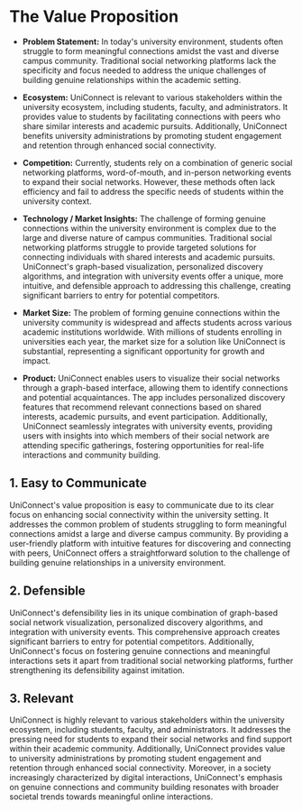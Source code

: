 # The Value Proposition

- **Problem Statement:** In today's university environment, students often struggle to form meaningful connections amidst the vast and diverse campus community. Traditional social networking platforms lack the specificity and focus needed to address the unique challenges of building genuine relationships within the academic setting.

- **Ecosystem:** UniConnect is relevant to various stakeholders within the university ecosystem, including students, faculty, and administrators. It provides value to students by facilitating connections with peers who share similar interests and academic pursuits. Additionally, UniConnect benefits university administrations by promoting student engagement and retention through enhanced social connectivity.

- **Competition:** Currently, students rely on a combination of generic social networking platforms, word-of-mouth, and in-person networking events to expand their social networks. However, these methods often lack efficiency and fail to address the specific needs of students within the university context.

- **Technology / Market Insights:**
The challenge of forming genuine connections within the university environment is complex due to the large and diverse nature of campus communities. Traditional social networking platforms struggle to provide targeted solutions for connecting individuals with shared interests and academic pursuits. UniConnect's graph-based visualization, personalized discovery algorithms, and integration with university events offer a unique, more intuitive, and defensible approach to addressing this challenge, creating significant barriers to entry for potential competitors.

- **Market Size:** The problem of forming genuine connections within the university community is widespread and affects students across various academic institutions worldwide. With millions of students enrolling in universities each year, the market size for a solution like UniConnect is substantial, representing a significant opportunity for growth and impact.

- **Product:** UniConnect enables users to visualize their social networks through a graph-based interface, allowing them to identify connections and potential acquaintances. The app includes personalized discovery features that recommend relevant connections based on shared interests, academic pursuits, and event participation. Additionally, UniConnect seamlessly integrates with university events, providing users with insights into which members of their social network are attending specific gatherings, fostering opportunities for real-life interactions and community building.

## 1. Easy to Communicate
UniConnect's value proposition is easy to communicate due to its clear focus on enhancing social connectivity within the university setting. It addresses the common problem of students struggling to form meaningful connections amidst a large and diverse campus community. By providing a user-friendly platform with intuitive features for discovering and connecting with peers, UniConnect offers a straightforward solution to the challenge of building genuine relationships in a university environment.

## 2. Defensible
UniConnect's defensibility lies in its unique combination of graph-based social network visualization, personalized discovery algorithms, and integration with university events. This comprehensive approach creates significant barriers to entry for potential competitors. Additionally, UniConnect's focus on fostering genuine connections and meaningful interactions sets it apart from traditional social networking platforms, further strengthening its defensibility against imitation.

## 3. Relevant
UniConnect is highly relevant to various stakeholders within the university ecosystem, including students, faculty, and administrators. It addresses the pressing need for students to expand their social networks and find support within their academic community. Additionally, UniConnect provides value to university administrations by promoting student engagement and retention through enhanced social connectivity. Moreover, in a society increasingly characterized by digital interactions, UniConnect's emphasis on genuine connections and community building resonates with broader societal trends towards meaningful online interactions.

